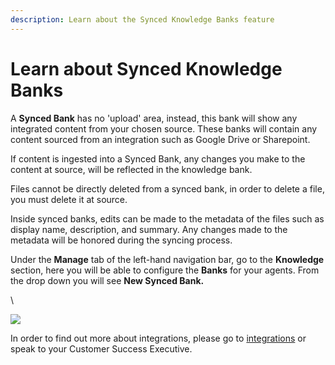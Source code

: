 ```yaml
---
description: Learn about the Synced Knowledge Banks feature
---
```


# Learn about Synced Knowledge Banks



A **Synced Bank** has no 'upload' area, instead, this bank will show any integrated content from your chosen source. These banks will contain any content sourced from an integration such as Google Drive or Sharepoint.&#x20;

If content is ingested into a Synced Bank, any changes you make to the content at source, will be reflected in the knowledge bank.&#x20;

Files cannot be directly deleted from a synced bank, in order to delete a file, you must delete it at source.&#x20;

Inside synced banks, edits can be made to the metadata of the files such as display name, description, and summary. Any changes made to the metadata will be honored during the syncing process. &#x20;

Under the **Manage** tab of the left-hand navigation bar, go to the **Knowledge** section, here you will be able to configure the **Banks** for your agents.  From the drop down you will see **New Synced Bank.**

\


![](https://lh7-us.googleusercontent.com/docsz/AD_4nXcoRzzChQIq9cRfKptEVPp_X0oGzx-Od2ZWOhLpHixQBMrwLOOo7GGCkHCZWcbrLwgbEbapdwUgAVs3tpQ6e3jjLPGCAM8Zs0nJTRuApDC17CJ9Wmdp2EIaIGB1EhRVxlazYEXzXsMJ2m41uXmfjiGcr9go?key=WMZddIwpzqNg7YwDudp2Ww)

In order to find out more about integrations, please go to [integrations](broken-reference) or speak to your Customer Success Executive.
